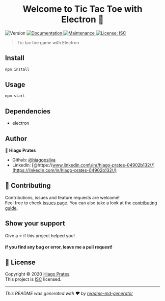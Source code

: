 <h1 align="center">Welcome to Tic Tac Toe with Electron 👋</h1>
<p>
  <img alt="Version" src="https://img.shields.io/badge/version-1.0.0-blue.svg?cacheSeconds=2592000" />
  <a href="https://github.com/hiagopsilva/tic-tac-toe#readme" target="_blank">
    <img alt="Documentation" src="https://img.shields.io/badge/documentation-yes-brightgreen.svg" />
  </a>
  <a href="https://github.com/hiagopsilva/tic-tac-toe/graphs/commit-activity" target="_blank">
    <img alt="Maintenance" src="https://img.shields.io/badge/Maintained%3F-yes-green.svg" />
  </a>
  <a href="https://github.com/hiagopsilva/tic-tac-toe/blob/master/LICENSE" target="_blank">
    <img alt="License: ISC" src="https://img.shields.io/github/license/hiagopsilva/Tic Tac Toe with Electron" />
  </a>
</p>

> Tic tac toe game with Electron

## Install

```sh
npm install
```

## Usage

```sh
npm start
```

## Dependencies 
 * electron

## Author

👤 **Hiago Prates**

* Github: [@hiagopsilva](https://github.com/hiagopsilva)
* LinkedIn: [@https:\/\/www.linkedin.com\/in\/hiago-prates-04902b132\/](https://linkedin.com/in/hiago-prates-04902b132\/)

## 🤝 Contributing

Contributions, issues and feature requests are welcome!<br />Feel free to check [issues page](https://github.com/hiagopsilva/tic-tac-toe/issues). You can also take a look at the [contributing guide](https://github.com/hiagopsilva/tic-tac-toe/blob/master/CONTRIBUTING.md).

## Show your support

Give a ⭐️ if this project helped you!

**if you find any bug or error, leave me a pull request!**

## 📝 License

Copyright © 2020 [Hiago Prates](https://github.com/hiagopsilva).<br />
This project is [ISC](https://github.com/hiagopsilva/tic-tac-toe/blob/master/LICENSE) licensed.

***
_This README was generated with ❤️ by [readme-md-generator](https://github.com/kefranabg/readme-md-generator)_
